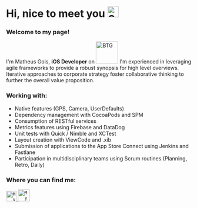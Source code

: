 # Hi, nice to meet you <img width="30" src="https://emojis.slackmojis.com/emojis/images/1531849430/4246/blob-sunglasses.gif?1531849430" alt="Sunglasses emoji" />

### Welcome to my page!
<p>
  I'm Matheus Gois, <b>iOS Developer</b> on <img width="60" src="https://upload.wikimedia.org/wikipedia/commons/c/c2/Btg-logo-blue.svg" alt="BTG" />
  I'm experienced in leveraging agile frameworks to provide a robust synopsis for high level overviews. Iterative approaches to corporate strategy foster collaborative thinking to further the overall value proposition.
</p>

### Working with:

- Native features (GPS, Camera, UserDefaults)
- Dependency management with CocoaPods and SPM
- Consumption of RESTful services
- Metrics features using Firebase and DataDog
- Unit tests with Quick / Nimble and XCTest
- Layout creation with ViewCode and .xib
- Submission of applications to the App Store Connect using Jenkins and Fastlane
- Participation in multidisciplinary teams using Scrum routines (Planning, Retro, Daily)

### Where you can find me:

<a href="https://www.linkedin.com/in/maatheusgois/">
  <code><img alt="My linkedin" width="28" src="https://www.flaticon.com/svg/static/icons/svg/1383/1383262.svg" /></code>
</a>

<a href="mailto:matheusgoislimasilva@gmail.com">
  <code><img alt="My e-mail" width="32" src="https://www.flaticon.com/svg/static/icons/svg/324/324123.svg" /></code>
</a>
